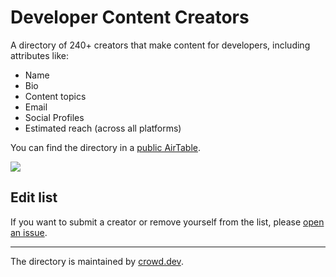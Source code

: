 # Developer Content Creators
A directory of 240+ creators that make content for developers, including attributes like:

- Name
- Bio
- Content topics
- Email
- Social Profiles
- Estimated reach (across all platforms)

You can find the directory in a [public AirTable](https://go.crowd.dev/devcontentcreators-repo).

[<img src="[http://www.google.com.au/images/nav_logo7.png](https://github.com/CrowdDotDev/devcontentcreators/assets/41432658/eeda7424-b45f-456c-9809-bdcd9abaa8aa)">]([http://google.com.au/](https://go.crowd.dev/devcontentcreators-repo))


## Edit list
If you want to submit a creator or remove yourself from the list, please [open an issue](https://github.com/CrowdDotDev/devcontentcreators/issues/new).

---
The directory is maintained by [crowd.dev](https://www.crowd.dev/).
